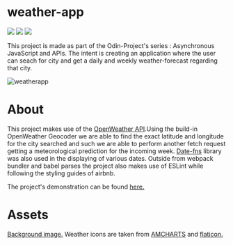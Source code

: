 # weather-app

<img src="https://img.shields.io/badge/Babel-F9DC3E?style=for-the-badge&logo=babel&logoColor=white" /> <img src="https://img.shields.io/badge/Webpack-8DD6F9?style=for-the-badge&logo=Webpack&logoColor=white"> <img src="https://img.shields.io/badge/eslint-3A33D1?style=for-the-badge&logo=eslint&logoColor=white">

This project is made as part of the Odin-Project's series : Asynchronous JavaScript and APIs. The intent is creating an application where the user can seach for city and get a daily and weekly weather-forecast regarding that city.

![weatherapp](https://user-images.githubusercontent.com/99625875/167706742-5d5d17c5-8011-4dd1-8af8-4db4ae6e0b69.gif)


# About

This project makes use of the <a href="https://openweathermap.org/">OpenWeather API</a>.Using the build-in OpenWeather Geocoder we are able to find the exact latitude and longitude for the city searched and such we are able to perform another fetch request getting a meteorological prediction for the incoming week. <a href="https://date-fns.org/">Date-fns</a> library was also used in the displaying of various dates. Outside from webpack bundler and babel parses the project also makes use of ESLint while following the styling guides of airbnb.

The project's demonstration can be found <a href="https://kiwasthal.github.io/weather-app/">here.</a>

# Assets

<a href="https://www.pexels.com/@8moments/">Background image.</a>
Weather icons are taken from <a href="https://www.amcharts.com/free-animated-svg-weather-icons/">AMCHARTS</a> and <a href="https://www.flaticon.com/">flaticon.</a>



